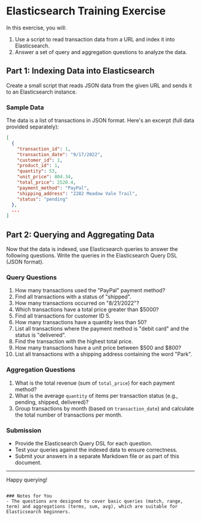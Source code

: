 # Elasticsearch Training Exercise

In this exercise, you will:
1. Use a script to read transaction data from a URL and index it into Elasticsearch.
2. Answer a set of query and aggregation questions to analyze the data.

## Part 1: Indexing Data into Elasticsearch

Create a small script that reads JSON data from the given URL and sends it to an Elasticsearch instance.

### Sample Data
The data is a list of transactions in JSON format. Here's an excerpt (full data provided separately):

```json
[
  {
    "transaction_id": 1,
    "transaction_date": "9/17/2022",
    "customer_id": 1,
    "product_id": 1,
    "quantity": 53,
    "unit_price": 804.34,
    "total_price": 2520.4,
    "payment_method": "PayPal",
    "shipping_address": "2282 Meadow Vale Trail",
    "status": "pending"
  },
  ...
]
```

## Part 2: Querying and Aggregating Data

Now that the data is indexed, use Elasticsearch queries to answer the following questions. Write the queries in the Elasticsearch Query DSL (JSON format).

### Query Questions
1. How many transactions used the "PayPal" payment method?
2. Find all transactions with a status of "shipped".
3. How many transactions occurred on "8/21/2022"?
4. Which transactions have a total price greater than $5000?
5. Find all transactions for customer ID 5.
6. How many transactions have a quantity less than 50?
7. List all transactions where the payment method is "debit card" and the status is "delivered".
8. Find the transaction with the highest total price.
9. How many transactions have a unit price between $500 and $800?
10. List all transactions with a shipping address containing the word "Park".

### Aggregation Questions
1. What is the total revenue (sum of `total_price`) for each payment method?
2. What is the average `quantity` of items per transaction status (e.g., pending, shipped, delivered)?
3. Group transactions by month (based on `transaction_date`) and calculate the total number of transactions per month.

### Submission
- Provide the Elasticsearch Query DSL for each question.
- Test your queries against the indexed data to ensure correctness.
- Submit your answers in a separate Markdown file or as part of this document.

---

Happy querying!
```

### Notes for You
- The questions are designed to cover basic queries (match, range, term) and aggregations (terms, sum, avg), which are suitable for Elasticsearch beginners.
